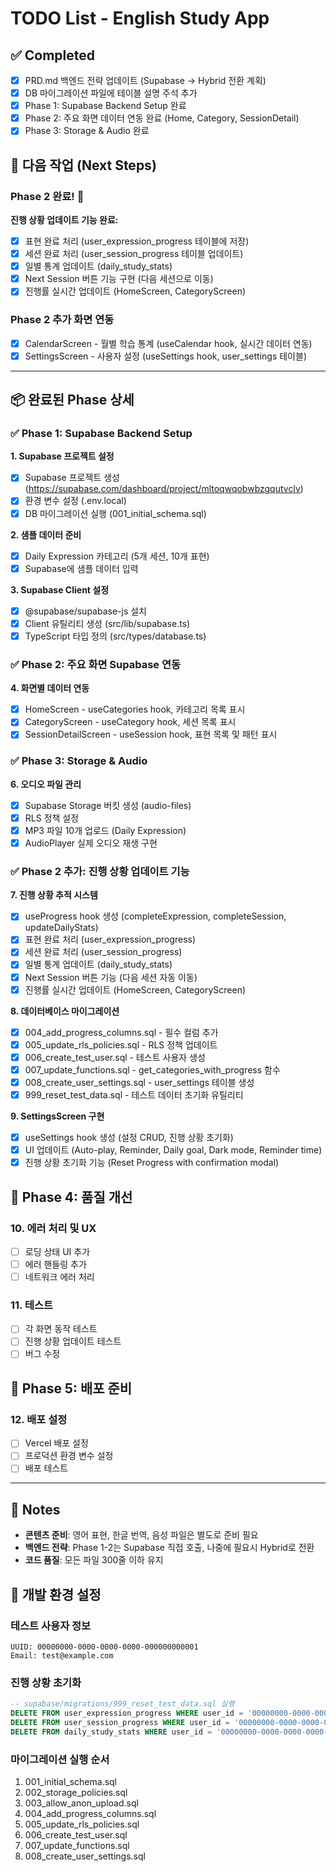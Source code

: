 # TODO List - English Study App

## ✅ Completed

- [x] PRD.md 백엔드 전략 업데이트 (Supabase → Hybrid 전환 계획)
- [x] DB 마이그레이션 파일에 테이블 설명 주석 추가
- [x] Phase 1: Supabase Backend Setup 완료
- [x] Phase 2: 주요 화면 데이터 연동 완료 (Home, Category, SessionDetail)
- [x] Phase 3: Storage & Audio 완료

## 🔄 다음 작업 (Next Steps)

### Phase 2 완료! 🎉

**진행 상황 업데이트 기능 완료:**
- [x] 표현 완료 처리 (user_expression_progress 테이블에 저장)
- [x] 세션 완료 처리 (user_session_progress 테이블 업데이트)
- [x] 일별 통계 업데이트 (daily_study_stats)
- [x] Next Session 버튼 기능 구현 (다음 세션으로 이동)
- [x] 진행률 실시간 업데이트 (HomeScreen, CategoryScreen)

### Phase 2 추가 화면 연동
- [x] CalendarScreen - 월별 학습 통계 (useCalendar hook, 실시간 데이터 연동)
- [x] SettingsScreen - 사용자 설정 (useSettings hook, user_settings 테이블)

---

## 📦 완료된 Phase 상세

### ✅ Phase 1: Supabase Backend Setup

**1. Supabase 프로젝트 설정**
- [x] Supabase 프로젝트 생성 (https://supabase.com/dashboard/project/mltoqwqobwbzgqutvclv)
- [x] 환경 변수 설정 (.env.local)
- [x] DB 마이그레이션 실행 (001_initial_schema.sql)

**2. 샘플 데이터 준비**
- [x] Daily Expression 카테고리 (5개 세션, 10개 표현)
- [x] Supabase에 샘플 데이터 입력

**3. Supabase Client 설정**
- [x] @supabase/supabase-js 설치
- [x] Client 유틸리티 생성 (src/lib/supabase.ts)
- [x] TypeScript 타입 정의 (src/types/database.ts)

### ✅ Phase 2: 주요 화면 Supabase 연동

**4. 화면별 데이터 연동**
- [x] HomeScreen - useCategories hook, 카테고리 목록 표시
- [x] CategoryScreen - useCategory hook, 세션 목록 표시
- [x] SessionDetailScreen - useSession hook, 표현 목록 및 패턴 표시

### ✅ Phase 3: Storage & Audio

**6. 오디오 파일 관리**
- [x] Supabase Storage 버킷 생성 (audio-files)
- [x] RLS 정책 설정
- [x] MP3 파일 10개 업로드 (Daily Expression)
- [x] AudioPlayer 실제 오디오 재생 구현

### ✅ Phase 2 추가: 진행 상황 업데이트 기능

**7. 진행 상황 추적 시스템**
- [x] useProgress hook 생성 (completeExpression, completeSession, updateDailyStats)
- [x] 표현 완료 처리 (user_expression_progress)
- [x] 세션 완료 처리 (user_session_progress)
- [x] 일별 통계 업데이트 (daily_study_stats)
- [x] Next Session 버튼 기능 (다음 세션 자동 이동)
- [x] 진행률 실시간 업데이트 (HomeScreen, CategoryScreen)

**8. 데이터베이스 마이그레이션**
- [x] 004_add_progress_columns.sql - 필수 컬럼 추가
- [x] 005_update_rls_policies.sql - RLS 정책 업데이트
- [x] 006_create_test_user.sql - 테스트 사용자 생성
- [x] 007_update_functions.sql - get_categories_with_progress 함수
- [x] 008_create_user_settings.sql - user_settings 테이블 생성
- [x] 999_reset_test_data.sql - 테스트 데이터 초기화 유틸리티

**9. SettingsScreen 구현**
- [x] useSettings hook 생성 (설정 CRUD, 진행 상황 초기화)
- [x] UI 업데이트 (Auto-play, Reminder, Daily goal, Dark mode, Reminder time)
- [x] 진행 상황 초기화 기능 (Reset Progress with confirmation modal)

## 🐛 Phase 4: 품질 개선

### 10. 에러 처리 및 UX
- [ ] 로딩 상태 UI 추가
- [ ] 에러 핸들링 추가
- [ ] 네트워크 에러 처리

### 11. 테스트
- [ ] 각 화면 동작 테스트
- [ ] 진행 상황 업데이트 테스트
- [ ] 버그 수정

## 🚀 Phase 5: 배포 준비

### 12. 배포 설정
- [ ] Vercel 배포 설정
- [ ] 프로덕션 환경 변수 설정
- [ ] 배포 테스트

---

## 📝 Notes

- **콘텐츠 준비**: 영어 표현, 한글 번역, 음성 파일은 별도로 준비 필요
- **백엔드 전략**: Phase 1-2는 Supabase 직접 호출, 나중에 필요시 Hybrid로 전환
- **코드 품질**: 모든 파일 300줄 이하 유지

## 🔧 개발 환경 설정

### 테스트 사용자 정보
```
UUID: 00000000-0000-0000-0000-000000000001
Email: test@example.com
```

### 진행 상황 초기화
```sql
-- supabase/migrations/999_reset_test_data.sql 실행
DELETE FROM user_expression_progress WHERE user_id = '00000000-0000-0000-0000-000000000001';
DELETE FROM user_session_progress WHERE user_id = '00000000-0000-0000-0000-000000000001';
DELETE FROM daily_study_stats WHERE user_id = '00000000-0000-0000-0000-000000000001';
```

### 마이그레이션 실행 순서
1. 001_initial_schema.sql
2. 002_storage_policies.sql
3. 003_allow_anon_upload.sql
4. 004_add_progress_columns.sql
5. 005_update_rls_policies.sql
6. 006_create_test_user.sql
7. 007_update_functions.sql
8. 008_create_user_settings.sql
